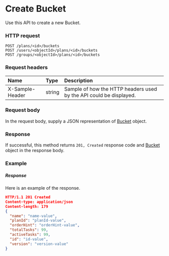 # Create Bucket

Use this API to create a new Bucket.
### HTTP request
```http
POST /plans/<id>/buckets
POST /users/<objectId>/plans/<id>/buckets
POST /groups/<objectId>/plans/<id>/buckets

```
### Request headers
| Name       | Type | Description|
|:---------------|:--------|:----------|
| X-Sample-Header  | string  | Sample of how the HTTP headers used by the API could be displayed.|

### Request body
In the request body, supply a JSON representation of [Bucket](../resources/bucket.md) object.


### Response
If successful, this method returns `201, Created` response code and [Bucket](../resources/bucket.md) object in the response body.

### Example
##### Response
Here is an example of the response.
```json
HTTP/1.1 201 Created
Content-type: application/json
Content-length: 179
{
  "name": "name-value",
  "planId": "planId-value",
  "orderHint": "orderHint-value",
  "totalTasks": 99,
  "activeTasks": 99,
  "id": "id-value",
  "version": "version-value"
}
```

<!-- uuid: e425dfc1-c709-49d3-ad46-10651a72375f
2015-10-09 18:12:09 UTC -->